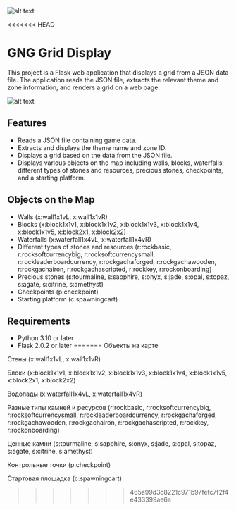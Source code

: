 ![alt text](https://cdn.discordapp.com/attachments/1161307435475148910/1253741774950760498/gob-32.png?ex=6684cd44&is=66837bc4&hm=99d5119e44e2a51d9faab71d5238b76eaf4a18c5cdc06b9d5c8f1e0091d73853&)

<<<<<<< HEAD
# GNG Grid Display

This project is a Flask web application that displays a grid from a JSON data file. The application reads the JSON file, extracts the relevant theme and zone information, and renders a grid on a web page.

![alt text](https://cdn.discordapp.com/attachments/963432936349253672/1257977188368519169/Screenshot_2.png?ex=66865e0d&is=66850c8d&hm=a7d770ea8778f4e8ad6d2f7b1814e6ca36d87abc90a459414abd3c0ee94666a1&)

## Features

- Reads a JSON file containing game data.
- Extracts and displays the theme name and zone ID.
- Displays a grid based on the data from the JSON file.
- Displays various objects on the map including walls, blocks, waterfalls, different types of stones and resources, precious stones, checkpoints, and a starting platform.

## Objects on the Map

- Walls (x:wall1x1vL, x:wall1x1vR)
- Blocks (x:block1x1v1, x:block1x1v2, x:block1x1v3, x:block1x1v4, x:block1x1v5, x:block2x1, x:block2x2)
- Waterfalls (x:waterfall1x4vL, x:waterfall1x4vR)
- Different types of stones and resources (r:rockbasic, r:rocksoftcurrencybig, r:rocksoftcurrencysmall, r:rockleaderboardcurrency, r:rockgachaforged, r:rockgachawooden, r:rockgachairon, r:rockgachascripted, r:rockkey, r:rockonboarding)
- Precious stones (s:tourmaline, s:sapphire, s:onyx, s:jade, s:opal, s:topaz, s:agate, s:citrine, s:amethyst)
- Checkpoints (p:checkpoint)
- Starting platform (c:spawningcart)

## Requirements

- Python 3.10 or later
- Flask 2.0.2 or later
=======
Объекты на карте

Стены (x:wall1x1vL, x:wall1x1vR)

Блоки (x:block1x1v1, x:block1x1v2, x:block1x1v3, x:block1x1v4, x:block1x1v5, x:block2x1, x:block2x2)

Водопады (x:waterfall1x4vL, x:waterfall1x4vR)

Разные типы камней и ресурсов (r:rockbasic, r:rocksoftcurrencybig, r:rocksoftcurrencysmall, r:rockleaderboardcurrency, r:rockgachaforged, r:rockgachawooden, r:rockgachairon, r:rockgachascripted, r:rockkey, r:rockonboarding)

Ценные камни (s:tourmaline, s:sapphire, s:onyx, s:jade, s:opal, s:topaz, s:agate, s:citrine, s:amethyst)

Контрольные точки (p:checkpoint)

Стартовая площадка (c:spawningcart)
>>>>>>> 465a99d3c8221c971b97fefc7f2f4e433399ae6a
